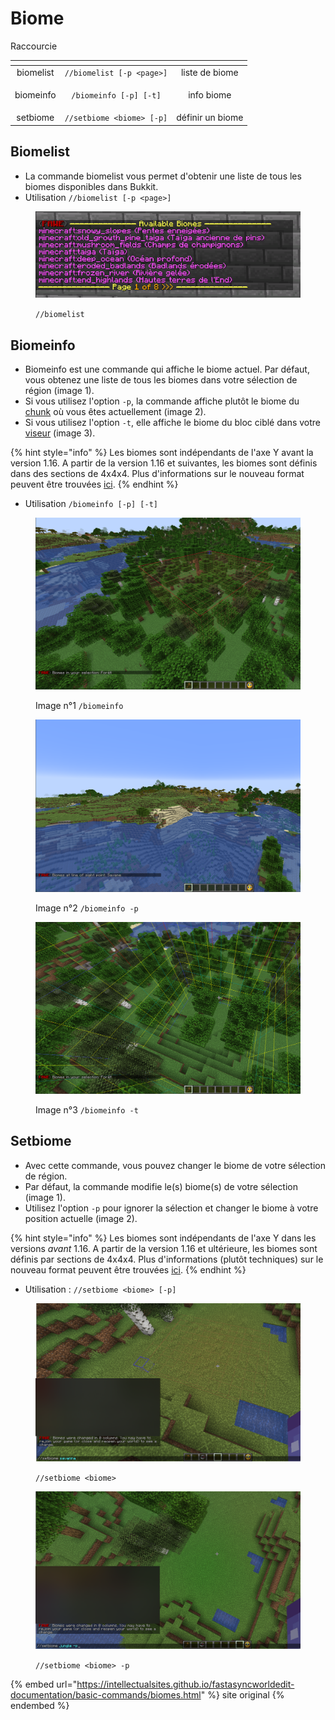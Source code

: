 # Biome

Raccourcie

<table data-view="cards"><thead><tr><th align="center"></th><th align="center"></th><th align="center"></th></tr></thead><tbody><tr><td align="center">biomelist</td><td align="center"><code>//biomelist [-p &#x3C;page>]</code></td><td align="center">liste de biome</td></tr><tr><td align="center">biomeinfo</td><td align="center"><code>/biomeinfo [-p] [-t]</code></td><td align="center"><p></p><p>info biome</p></td></tr><tr><td align="center">setbiome</td><td align="center"><code>//setbiome &#x3C;biome> [-p]</code></td><td align="center">définir un biome</td></tr></tbody></table>

## Biomelist

* La commande biomelist vous permet d'obtenir une liste de tous les biomes disponibles dans Bukkit.
* Utilisation `//biomelist [-p <page>]`

<figure><img src="../../.gitbook/assets/biomlist.png" alt=""><figcaption><p><code>//biomelist</code></p></figcaption></figure>

## Biomeinfo

* Biomeinfo est une commande qui affiche le biome actuel. Par défaut, vous obtenez une liste de tous les biomes dans votre sélection de région (image 1).&#x20;
* Si vous utilisez l'option `-p`, la commande affiche plutôt le biome du [chunk](https://minecraft.fandom.com/fr/wiki/Tron%C3%A7on) où vous êtes actuellement (image 2).&#x20;
* Si vous utilisez l'option `-t`, elle affiche le biome du bloc ciblé dans votre [viseur](https://minecraft.fandom.com/fr/wiki/Interface\_utilisateur#La\_croix) (image 3).

{% hint style="info" %}
Les biomes sont indépendants de l'axe Y avant la version 1.16. A partir de la version 1.16 et suivantes, les biomes sont définis dans des sections de 4x4x4. Plus d'informations sur le nouveau format peuvent être trouvées [ici](https://wiki.vg/Protocol#Chunk\_Data).
{% endhint %}

* Utilisation `/biomeinfo [-p] [-t]`

<figure><img src="../../.gitbook/assets/biomeinfo1.png" alt=""><figcaption><p>Image n°1 <code>/biomeinfo</code></p></figcaption></figure>

<figure><img src="../../.gitbook/assets/biomeinfo2.png" alt=""><figcaption><p>Image n°2 <code>/biomeinfo -p</code></p></figcaption></figure>

<figure><img src="../../.gitbook/assets/biomeinfo3.png" alt=""><figcaption><p>Image n°3 <code>/biomeinfo -t</code></p></figcaption></figure>

## Setbiome

* Avec cette commande, vous pouvez changer le biome de votre sélection de région.&#x20;
* Par défaut, la commande modifie le(s) biome(s) de votre sélection (image 1).&#x20;
* Utilisez l'option `-p` pour ignorer la sélection et changer le biome à votre position actuelle (image 2).&#x20;

{% hint style="info" %}
Les biomes sont indépendants de l'axe Y dans les versions _avant_ 1.16. A partir de la version 1.16 et ultérieure, les biomes sont définis par sections de 4x4x4. Plus d'informations (plutôt techniques) sur le nouveau format peuvent être trouvées [ici](https://wiki.vg/Protocol#Chunk\_Data).&#x20;
{% endhint %}

* Utilisation : `//setbiome <biome> [-p]`

<figure><img src="../../.gitbook/assets/setbiome.png" alt=""><figcaption><p><code>//setbiome &#x3C;biome></code></p></figcaption></figure>

<figure><img src="../../.gitbook/assets/setbiome -p.png" alt=""><figcaption><p><code>//setbiome &#x3C;biome> -p</code></p></figcaption></figure>

{% embed url="https://intellectualsites.github.io/fastasyncworldedit-documentation/basic-commands/biomes.html" %}
site original
{% endembed %}
